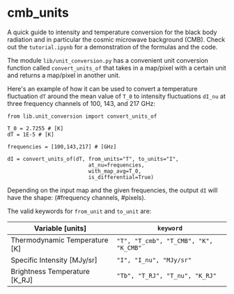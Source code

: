 # cmb_units
A quick guide to intensity and temperature conversion for the black body radiation and in particular the cosmic microwave background (CMB). Check out the `tutorial.ipynb` for a demonstration of the formulas and the code.

The module `lib/unit_conversion.py` has a convenient unit conversion function called `convert_units_of` that takes in a map/pixel with a certain unit and returns a map/pixel in another unit. 


Here's an example of how it can be used to convert a temperature fluctuation `dT` around the mean value of `T_0` to intensity fluctuations `dI_nu` at three frequency channels of 100, 143, and 217 GHz:

```
from lib.unit_conversion import convert_units_of

T_0 = 2.7255 # [K]
dT = 1E-5 # [K]

frequencies = [100,143,217] # [GHz]

dI = convert_units_of(dT, from_units="T", to_units="I",
                          at_nu=frequencies,
                          with_map_avg=T_0,
                          is_differential=True)

```
Depending on the input map and the given frequencies, the output `dI` will have the shape: (#frequency channels, #pixels). 


The valid keywords for `from_unit` and `to_unit` are:

| Variable [units] | `keyword` | 
| --- | --- |
| Thermodynamic Temperature [K] | `"T", "T_cmb", "T_CMB", "K", "K_CMB"` | 
| Specific Intensity [MJy/sr] | `"I", "I_nu", "MJy/sr"` | 
| Brightness Temperature [K_RJ] | `"Tb", "T_RJ", "T_nu", "K_RJ"`| 
        
 
